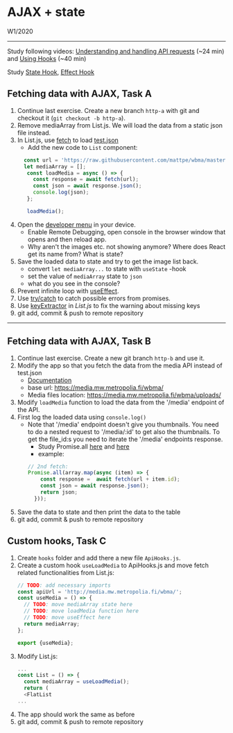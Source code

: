 # AJAX + state

W1/2020

---

Study following videos: [Understanding and handling API requests](https://www.youtube.com/watch?v=2N9iqkWfjC8&list=PLDIXF8nb0VG1v4S-smVy7GV0MHsJ3PJiL&index=7) (~24 min) and [Using Hooks](https://www.youtube.com/watch?v=rEFYriigJ5A&list=PLDIXF8nb0VG1v4S-smVy7GV0MHsJ3PJiL&index=9) (~40 min)

Study [State Hook](https://reactjs.org/docs/hooks-state.html), [Effect Hook](https://reactjs.org/docs/hooks-effect.html) 

## Fetching data with AJAX, Task A

1. Continue last exercise. Create a new branch `http-a` with git and checkout it (`git checkout -b http-a`).
1. Remove mediaArray from List.js. We will load the data from a static json file instead.
1. In List.js, use [fetch](https://ilkkamtk.github.io/SSSF-course/Slides/JS%20recap/W1-2-JavaScript-cheat.html) to load [test.json](./assets/test.json)
    - Add the new code to `List` component:
    ```javascript
      const url = 'https://raw.githubusercontent.com/mattpe/wbma/master/docs/assets/test.json';
      let mediaArray = [];
       const loadMedia = async () => {
         const response = await fetch(url);
         const json = await response.json();
         console.log(json);
       };

       loadMedia();
    ```
1. Open the [developer menu](https://docs.expo.io/workflow/debugging/#developer-menu) in your device.
    - Enable Remote Debugging, open console in the browser window that opens and then reload app.
    - Why aren't the images etc. not showing anymore? Where does React get its name from? What is state?
1. Save the loaded data to state and try to get the image list back.
    - convert `let mediaArray...` to state with `useState` -hook
    - set the value of `mediaArray` state to `json` 
    - what do you see in the console?
1. Prevent infinite loop with [useEffect](https://www.robinwieruch.de/react-hooks-fetch-data).
1. Use [try/catch](https://developer.mozilla.org/en-US/docs/Web/JavaScript/Reference/Statements/try...catch) to catch possible errors from promises.
1. Use [keyExtractor](https://www.techiediaries.com/react-native-tutorial/flatlist-with-renderitem-and-keyextractor/) in _List.js_ to fix the warning about missing keys
1. git add, commit & push to remote repository

---

## Fetching data with AJAX, Task B

1. Continue last exercise. Create a new git branch `http-b` and use it.
1. Modify the app so that you fetch the data from the media API instead of test.json
    - [Documentation](https://media.mw.metropolia.fi/wbma/docs/)
    - base url: https://media.mw.metropolia.fi/wbma/
    - Media files location: https://media.mw.metropolia.fi/wbma/uploads/
1. Modify `loadMedia` function to load the data from the '/media' endpoint of the API.
1. First log the loaded data using ```console.log()```
   * Note that '/media' endpoint doesn't give you thumbnails. You need to do a nested request to '/media/:id' to get also the thumbnails. To get the file_id:s you need to iterate the '/media' endpoints response.
      * Study Promise.all [here](https://developer.mozilla.org/en-US/docs/Web/JavaScript/Reference/Global_Objects/Promise/all) and [here](http://promise-nuggets.github.io/articles/14-map-in-parallel.html)
      * example: 
      ```javascript
      // 2nd fetch:
      Promise.all(array.map(async (item) => {
          const response =  await fetch(url + item.id);
          const json = await response.json();
          return json;
        }));
      ```
1. Save the data to state and then print the data to the table
1. git add, commit & push to remote repository

## Custom hooks, Task C

1. Create `hooks` folder and add there a new file `ApiHooks.js`.
1. Create a custom hook `useLoadMedia` to ApiHooks.js and move fetch related functionalities from List.js:
   ```javascript
   // TODO: add necessary imports
   const apiUrl = 'http://media.mw.metropolia.fi/wbma/';
   const useMedia = () => {
     // TODO: move mediaArray state here
     // TODO: move loadMedia function here
     // TODO: move useEffect here
     return mediaArray;
   };

   export {useMedia};
   ```
1. Modify List.js:
   ```javascript
   ...
   const List = () => {
     const mediaArray = useLoadMedia();
     return (
     <FlatList 
   ...
   ```
1. The app should work the same as before
1. git add, commit & push to remote repository
